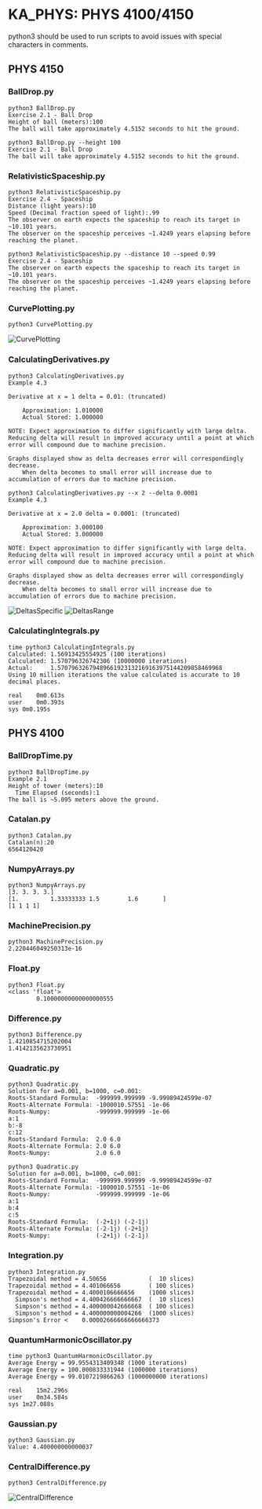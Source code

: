 # KA_PHYS: PHYS 4100/4150

python3 should be used to run scripts to avoid issues with special characters in comments.

## PHYS 4150

### BallDrop.py
```
python3 BallDrop.py
Exercise 2.1 - Ball Drop
Height of ball (meters):100
The ball will take approximately 4.5152 seconds to hit the ground.
```
```
python3 BallDrop.py --height 100
Exercise 2.1 - Ball Drop
The ball will take approximately 4.5152 seconds to hit the ground.
```

### RelativisticSpaceship.py
```
python3 RelativisticSpaceship.py
Exercise 2.4 - Spaceship
Distance (light years):10
Speed (Decimal fraction speed of light):.99
The observer on earth expects the spaceship to reach its target in ~10.101 years.
The observer on the spaceship perceives ~1.4249 years elapsing before reaching the planet.
```
```
python3 RelativisticSpaceship.py --distance 10 --speed 0.99
Exercise 2.4 - Spaceship
The observer on earth expects the spaceship to reach its target in ~10.101 years.
The observer on the spaceship perceives ~1.4249 years elapsing before reaching the planet.
```

### CurvePlotting.py
```
python3 CurvePlotting.py
```

![CurvePlotting](Output/CurvePlotting.png)

### CalculatingDerivatives.py
```
python3 CalculatingDerivatives.py 
Example 4.3

Derivative at x = 1 delta = 0.01: (truncated)

	Approximation: 1.010000
	Actual Stored: 1.000000

NOTE: Expect approximation to differ significantly with large delta. Reducing delta will result in improved accuracy until a point at which error will compound due to machine precision.

Graphs displayed show as delta decreases error will correspondingly decrease. 
    When delta becomes to small error will increase due to accumulation of errors due to machine precision.
```
```
python3 CalculatingDerivatives.py --x 2 --delta 0.0001
Example 4.3

Derivative at x = 2.0 delta = 0.0001: (truncated)

	Approximation: 3.000100
	Actual Stored: 3.000000

NOTE: Expect approximation to differ significantly with large delta. Reducing delta will result in improved accuracy until a point at which error will compound due to machine precision.

Graphs displayed show as delta decreases error will correspondingly decrease. 
    When delta becomes to small error will increase due to accumulation of errors due to machine precision.
```

![DeltasSpecific](Output/DeltasSpecific.png)
![DeltasRange](Output/DeltasRange.png)

### CalculatingIntegrals.py
```
time python3 CalculatingIntegrals.py 
Calculated: 1.56913425554925 (100 iterations)
Calculated: 1.570796326742306 (10000000 iterations)
Actual:     1.57079632679489661923132169163975144209858469968
Using 10 million iterations the value calculated is accurate to 10 decimal places.

real	0m0.613s
user	0m0.393s
sys	0m0.195s
```

## PHYS 4100

### BallDropTime.py
```
python3 BallDropTime.py 
Example 2.1
Height of tower (meters):10
  Time Elapsed (seconds):1
The ball is ~5.095 meters above the ground.
```

### Catalan.py
```
python3 Catalan.py
Catalan(n):20
6564120420
```

### NumpyArrays.py
```
python3 NumpyArrays.py 
[3. 3. 3. 3.]
[1.         1.33333333 1.5        1.6       ]
[1 1 1 1]
```

### MachinePrecision.py
```
python3 MachinePrecision.py 
2.220446049250313e-16
```

### Float.py
```
python3 Float.py
<class 'float'>
        0.10000000000000000555
```

### Difference.py
```
python3 Difference.py
1.4210854715202004
1.4142135623730951
```

### Quadratic.py
```
python3 Quadratic.py
Solution for a=0.001, b=1000, c=0.001:
Roots-Standard Formula:  -999999.999999 -9.99989424599e-07
Roots-Alternate Formula: -1000010.57551 -1e-06
Roots-Numpy:             -999999.999999 -1e-06
a:1
b:-8
c:12
Roots-Standard Formula:  2.0 6.0
Roots-Alternate Formula: 2.0 6.0
Roots-Numpy:             2.0 6.0
```

```
python3 Quadratic.py
Solution for a=0.001, b=1000, c=0.001:
Roots-Standard Formula:  -999999.999999 -9.99989424599e-07
Roots-Alternate Formula: -1000010.57551 -1e-06
Roots-Numpy:             -999999.999999 -1e-06
a:1
b:4
c:5
Roots-Standard Formula:  (-2+1j) (-2-1j)
Roots-Alternate Formula: (-2-1j) (-2+1j)
Roots-Numpy:             (-2+1j) (-2-1j)
```

### Integration.py
```
python3 Integration.py 
Trapezoidal method = 4.50656            (  10 slices)
Trapezoidal method = 4.401066656        ( 100 slices)
Trapezoidal method = 4.4000106666656    (1000 slices)
  Simpson's method = 4.400426666666667  (  10 slices)
  Simpson's method = 4.400000042666668  ( 100 slices)
  Simpson's method = 4.400000000004266  (1000 slices)
Simpson's Error <    0.00002666666666666373
```

### QuantumHarmonicOscillator.py
```
time python3 QuantumHarmonicOscillator.py 
Average Energy = 99.9554313409348 (1000 iterations)
Average Energy = 100.000833331944 (1000000 iterations)
Average Energy = 99.0107219866263 (1000000000 iterations)

real	15m2.296s
user	0m34.584s
sys	1m27.088s
```

### Gaussian.py
```
python3 Gaussian.py 
Value: 4.400000000000037
```

### CentralDifference.py
```
python3 CentralDifference.py
```
![CentralDifference](Output/CentralDifference.png)